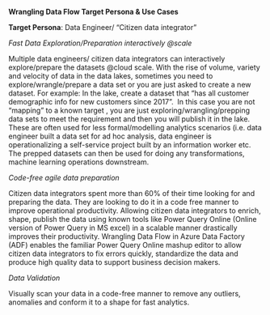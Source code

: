 **Wrangling Data Flow Target Persona & Use Cases**

**Target Persona**: Data Engineer/ “Citizen data integrator”

*Fast Data Exploration/Preparation interactively \@scale*

Multiple data engineers/ citizen data integrators can interactively
explore/prepare the datasets \@cloud scale. With the rise of volume, variety and
velocity of data in the data lakes, sometimes you need to
explore/wrangle/prepare a data set or you are just asked to create a new
dataset. For example: In the lake, create a dataset that “has all customer
demographic info for new customers since 2017”.  In this case you are not
“mapping” to a known target , you are just exploring/wrangling/prepping data
sets to meet the requirement and then you will publish it in the lake.  These
are often used for less formal/modelling analytics scenarios (i.e. data engineer
built a data set for ad hoc analysis, data engineer is operationalizing a
self-service project built by an information worker etc. The prepped datasets
can then be used for doing any transformations, machine learning operations
downstream.

*Code-free agile data preparation*

Citizen data integrators spent more than 60% of their time looking for and
preparing the data. They are looking to do it in a code free manner to improve
operational productivity. Allowing citizen data integrators to enrich, shape,
publish the data using known tools like Power Query Online (Online version of
Power Query in MS excel) in a scalable manner drastically improves their
productivity. Wrangling Data Flow in Azure Data Factory (ADF) enables the
familiar Power Query Online mashup editor to allow citizen data integrators to
fix errors quickly, standardize the data and produce high quality data to
support business decision makers.

*Data Validation*

Visually scan your data in a code-free manner to remove any outliers, anomalies
and conform it to a shape for fast analytics.
